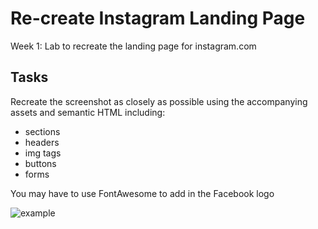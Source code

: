 # Re-create Instagram Landing Page
Week 1:
Lab to recreate the landing page for instagram.com

## Tasks


Recreate the screenshot as closely as possible using the accompanying assets and semantic HTML including:

* sections
* headers
* img tags
* buttons
* forms

You may have to use FontAwesome to add in the Facebook logo

![example](./example.png)
